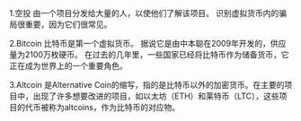 1.空投
由一个项目分发给大量的人，以使他们了解该项目。
识别虚拟货币内的骗局很重要，因为它们很常见。

2.Bitcoin
比特币是第一个虚拟货币。
据说它是由中本聪在2009年开发的，供应量为2100万枚硬币。
在过去的几年里，一些国家已经将比特币作为储备货币，它正在成为世界上的一个重要角色。

3.Altcoin
是Alternative Coin的缩写，指的是比特币以外的加密货币。在主要的项目中，出现了许多想要改进的项目，如以太坊（ETH）和莱特币（LTC），这些项目的代币被称为altcoins，作为比特币的对应物。
